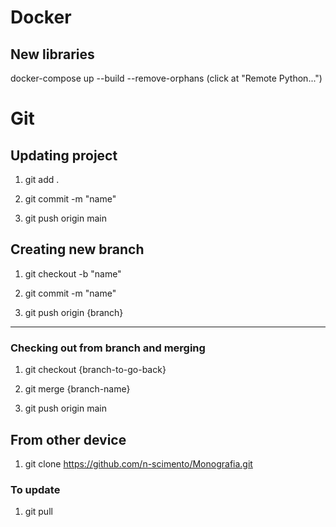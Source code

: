 
# Docker

## New libraries
docker-compose up --build --remove-orphans
(click at "Remote Python...")

# Git

## Updating project

1. git add .

2. git commit -m "name"

3. git push origin main

## Creating new branch

1. git checkout -b "name"

2. git commit -m "name"

3. git push origin {branch}

---
### Checking out from branch and merging 

1. git checkout {branch-to-go-back}

2. git merge {branch-name}

3. git push origin main 

## From other device

1. git clone https://github.com/n-scimento/Monografia.git

### To update

1. git pull 
